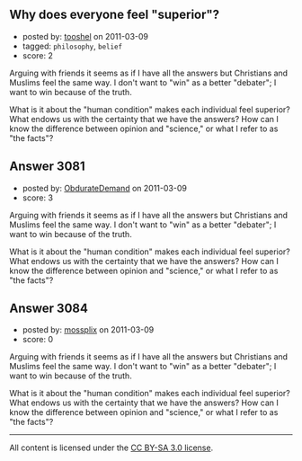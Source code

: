 ## Why does everyone feel "superior"?

- posted by: [tooshel](https://stackexchange.com/users/-1/817-tooshel) on 2011-03-09
- tagged: `philosophy`, `belief`
- score: 2

Arguing with friends it seems as if I have all the answers but Christians and Muslims feel the same way. I don't want to "win" as a better "debater"; I want to win because of the truth. 

What is it about the "human condition" makes each individual feel superior? What endows us with the certainty that we have the answers? How can I know the difference between opinion and "science," or what I refer to as "the facts"?




## Answer 3081

- posted by: [ObdurateDemand](https://stackexchange.com/users/-1/524-obduratedemand) on 2011-03-09
- score: 3

Arguing with friends it seems as if I have all the answers but Christians and Muslims feel the same way. I don't want to "win" as a better "debater"; I want to win because of the truth. 

What is it about the "human condition" makes each individual feel superior? What endows us with the certainty that we have the answers? How can I know the difference between opinion and "science," or what I refer to as "the facts"?




## Answer 3084

- posted by: [mossplix](https://stackexchange.com/users/-1/1228-mossplix) on 2011-03-09
- score: 0

Arguing with friends it seems as if I have all the answers but Christians and Muslims feel the same way. I don't want to "win" as a better "debater"; I want to win because of the truth. 

What is it about the "human condition" makes each individual feel superior? What endows us with the certainty that we have the answers? How can I know the difference between opinion and "science," or what I refer to as "the facts"?





---

All content is licensed under the [CC BY-SA 3.0 license](https://creativecommons.org/licenses/by-sa/3.0/).

